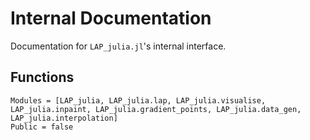 # Internal Documentation

Documentation for `LAP_julia.jl`'s internal interface.

## Functions

```@autodocs
Modules = [LAP_julia, LAP_julia.lap, LAP_julia.visualise, LAP_julia.inpaint, LAP_julia.gradient_points, LAP_julia.data_gen, LAP_julia.interpolation]
Public = false
```
